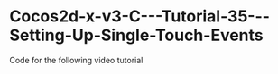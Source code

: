 Cocos2d-x-v3-C---Tutorial-35---Setting-Up-Single-Touch-Events
=============================================================

Code for the following video tutorial 
